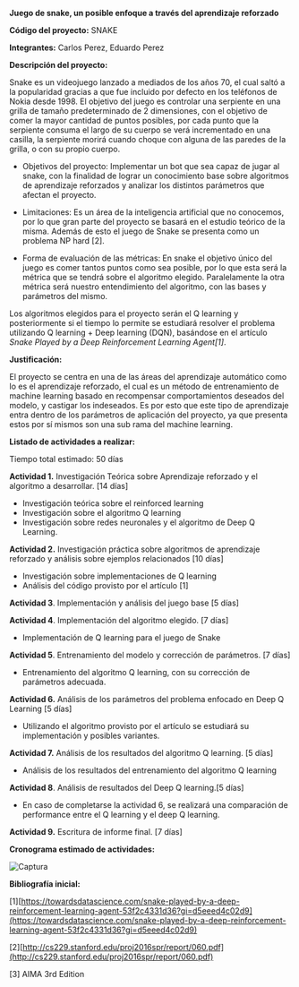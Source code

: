 **Juego de snake, un posible enfoque a través del aprendizaje reforzado**

**Código del proyecto:** SNAKE

**Integrantes:** Carlos Perez, Eduardo Perez

**Descripción del proyecto:**

Snake es un videojuego lanzado a mediados de los años 70, el cual saltó a la popularidad gracias a que fue incluido por defecto en los teléfonos de Nokia desde 1998. El objetivo del juego es controlar una serpiente en una grilla de tamaño predeterminado de 2 dimensiones, con el objetivo de comer la mayor cantidad de puntos posibles, por cada punto que la serpiente consuma el largo de su cuerpo se verá incrementado en una casilla, la serpiente morirá cuando choque con alguna de las paredes de la grilla, o con su propio cuerpo.

- Objetivos del proyecto: Implementar un bot que sea capaz de jugar al snake, con la finalidad de lograr un conocimiento base sobre algoritmos de aprendizaje reforzados y analizar los distintos parámetros que afectan el proyecto.

- Limitaciones: Es un área de la inteligencia artificial que no conocemos, por lo que gran parte del proyecto se basará en el estudio teórico de la misma. Además de esto el juego de Snake se presenta como un problema NP hard [2].

- Forma de evaluación de las métricas: En snake el objetivo único del juego es comer tantos puntos como sea posible, por lo que esta será la métrica que se tendrá sobre el algoritmo elegido. Paralelamente la otra métrica será nuestro entendimiento del algoritmo, con las bases y parámetros del mismo.

Los algoritmos elegidos para el proyecto serán el Q learning y posteriormente si el tiempo lo permite se estudiará resolver el problema utilizando Q learning + Deep learning (DQN), basándose en el artículo _Snake Played by a Deep Reinforcement Learning Agent[1]_.

**Justificación:**

El proyecto se centra en una de las áreas del aprendizaje automático como lo es el aprendizaje reforzado, el cual es un método de entrenamiento de machine learning basado en recompensar comportamientos deseados del modelo, y castigar los indeseados. Es por esto que este tipo de aprendizaje entra dentro de los parámetros de aplicación del proyecto, ya que presenta estos por sí mismos son una sub rama del machine learning.

**Listado de actividades a realizar:**

Tiempo total estimado: 50 días

**Actividad 1.** Investigación Teórica sobre Aprendizaje reforzado y el algoritmo a desarrollar. [14 días]

- Investigación teórica sobre el reinforced learning
- Investigación sobre el algoritmo Q learning
- Investigación sobre redes neuronales y el algoritmo de Deep Q Learning.

**Actividad 2.** Investigación práctica sobre algoritmos de aprendizaje reforzado y análisis sobre ejemplos relacionados [10 días]

- Investigación sobre implementaciones de Q learning
- Análisis del código provisto por el artículo [1]

**Actividad 3**. Implementación y análisis del juego base [5 días]

**Actividad 4**. Implementación del algoritmo elegido. [7 días]

- Implementación de Q learning para el juego de Snake

**Actividad 5**. Entrenamiento del modelo y corrección de parámetros. [7 días]

- Entrenamiento del algoritmo Q learning, con su corrección de parámetros adecuada.

**Actividad 6.** Análisis de los parámetros del problema enfocado en Deep Q Learning [5 días]

- Utilizando el algoritmo provisto por el artículo se estudiará su implementación y posibles variantes.

**Actividad 7.** Análisis de los resultados del algoritmo Q learning. [5 días]

- Análisis de los resultados del entrenamiento del algoritmo Q learning

**Actividad 8**. Análisis de resultados del Deep Q learning.[5 días]

- En caso de completarse la actividad 6, se realizará una comparación de performance entre el Q learning y el deep Q learning.

**Actividad 9.** Escritura de informe final. [7 días]

**Cronograma estimado de actividades:**

![Captura](https://user-images.githubusercontent.com/53824547/140092667-0a2d2c8f-f5d8-416c-ae5c-0e3d25397250.JPG)

**Bibliografía inicial:**

[1][https://towardsdatascience.com/snake-played-by-a-deep-reinforcement-learning-agent-53f2c4331d36?gi=d5eeed4c02d9](https://towardsdatascience.com/snake-played-by-a-deep-reinforcement-learning-agent-53f2c4331d36?gi=d5eeed4c02d9)

[2][http://cs229.stanford.edu/proj2016spr/report/060.pdf](http://cs229.stanford.edu/proj2016spr/report/060.pdf)

[3] AIMA 3rd Edition 
